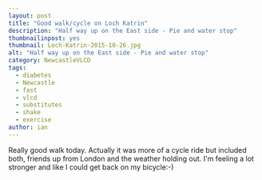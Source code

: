 ```yaml
---
layout: post
title: "Good walk/cycle on Loch Katrin"
description: "Half way up on the East side - Pie and water stop"
thumbnailinpost: yes
thumbnail: Loch-Katrin-2015-10-26.jpg
alt: "Half way up on the East side - Pie and water stop"
category: NewcastleVLCD
tags:
  - diabetes
  - Newcastle
  - fast
  - vlcd
  - substitutes
  - shake
  - exercise
author: ian
---
```


Really good walk today. Actually it was more of a cycle ride but included both, friends up from London and the weather holding out. I'm feeling a lot stronger and like I could get back on my bicycle:-)


